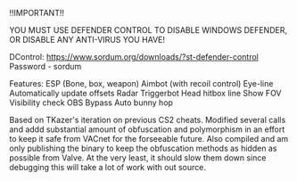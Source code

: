 !!IMPORTANT!!

YOU MUST USE DEFENDER CONTROL TO DISABLE WINDOWS DEFENDER, OR DISABLE ANY ANTI-VIRUS YOU HAVE!

DControl:
https://www.sordum.org/downloads/?st-defender-control
Password - sordum

Features:
ESP (Bone, box, weapon)
Aimbot (with recoil control)
Eye-line
Automatically update offsets
Radar
Triggerbot
Head hitbox line
Show FOV
Visibility check
OBS Bypass
Auto bunny hop

Based on TKazer's iteration on previous
CS2 cheats. Modified several calls and addd substantial 
amount of obfuscation and polymorphism in an effort to keep it 
safe from VACnet for the forseeable future. Also compiled and am only publishing
the binary to keep the obfuscation methods as hidden as possible from Valve. At the
very least, it should slow them down since debugging this will take a lot of work with out source.

